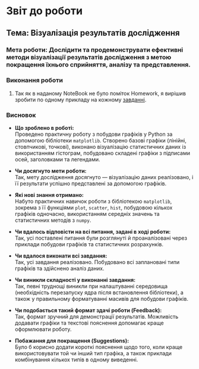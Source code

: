 # Звіт до роботи

## Тема: Візуалізація результатів дослідження

### Мета роботи: Дослідити та продемонструвати ефективні методи візуалізації результатів дослідження з метою покращення їхнього сприйняття, аналізу та представлення.

### Виконання роботи
 1. Так як в наданому NoteBook не було поміток Homework, я вирішив зробити по одному прикладу на кожному [завданні](/Lab_1_Math/1_matplotlib.ipynb).

### Висновок

- **Що зроблено в роботі:**  
  Проведено практичну роботу з побудови графіків у Python за допомогою бібліотеки `matplotlib`. Створено базові графіки (лінійні, стовпчикові, точкові), виконано візуалізацію статистичних даних із використанням гістограм, побудовано складені графіки з підписами осей, заголовками та легендами.

- **Чи досягнуто мети роботи:**  
  Так, мету дослідження досягнуто — візуалізацію даних реалізовано, і її результати успішно представлені за допомогою графіків.

- **Які нові знання отримано:**  
  Набуто практичних навичок роботи з бібліотекою `matplotlib`, зокрема з її функціями `plot`, `scatter`, `hist`, побудовою кількох графіків одночасно, використанням середніх значень та статистичних методів з `numpy`.

- **Чи вдалось відповісти на всі питання, задані в ході роботи:**  
  Так, усі поставлені питання були розглянуті й проаналізовані через приклади побудови графіків та статистичних розрахунків.

- **Чи вдалося виконати всі завдання:**  
  Так, усі завдання реалізовано. Побудовано всі заплановані типи графіків та здійснено аналіз даних.

- **Чи виникли складності у виконанні завдання:**  
  Так, певні труднощі виникли при налаштуванні середовища (необхідність перезапуску ядра після встановлення бібліотеки), а також у правильному форматуванні масивів для побудови графіків.

- **Чи подобається такий формат здачі роботи (Feedback):**  
  Так, формат зручний для демонстрації результатів. Можливість додавати графіки та текстові пояснення допомагає краще оформлювати роботу.

- **Побажання для покращення (Suggestions):**  
  Було б корисно додати короткі пояснення щодо того, коли краще використовувати той чи інший тип графіка, а також приклади комбінування кількох типів в одному виведенні.

